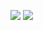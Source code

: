 [![](https://img.shields.io/badge/release-v0.3.0-informational.svg)](https://github.com/Paveloom/C3/releases/tag/v0.3.0) ![](https://img.shields.io/badge/platforms-linux,%20macOS-3E6680.svg)